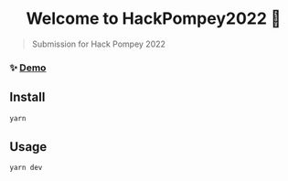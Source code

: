 <!-- Please change the title of this -->

<h1 align="center">Welcome to HackPompey2022 👋</h1>
<p>
</p>

> Submission for Hack Pompey 2022

### ✨ [Demo](this)

## Install

```sh
yarn
```

## Usage

```sh
yarn dev
```

